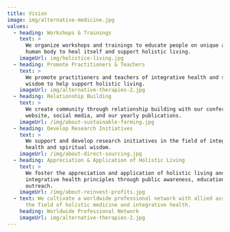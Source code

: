 ```yaml
---
title: Vision
image: img/alternative-medicine.jpg
values:
  - heading: Workshops & Trainings
    text: >
      We organize workshops and trainings to educate people on unique ability of
      human body to heal itself and support holistic living. 
    imageUrl: img/holistice-living.jpg
  - heading: Promote Practitioners & Teachers
    text: >
      We promote practitioners and teachers of integrative health and spiritual
      wisdom to help support holistic living.
    imageUrl: img/alternative-therapies-2.jpg
  - heading: Relationship Building
    text: >
      We create community through relationship building with our conferences,
      website, social media, and our yearly publications.
    imageUrl: /img/about-sustainable-farming.jpg
  - heading: Develop Research Initiatives
    text: >
      We support and develop research initiatives in the field of integrative
      health and spiritual wisdom.
    imageUrl: /img/about-direct-sourcing.jpg
  - heading: Appreciation & Application of Holistic Living
    text: >
      We foster the appreciation and application of holistic living and
      integrative health principles through public awareness, education, and
      outreach.
    imageUrl: /img/about-reinvest-profits.jpg
  - text: We cultivate a worldwide professional network with allied associations in
      the field of holistic medicine and integrative health.
    heading: Worldwide Professional Network
    imageUrl: img/alternative-therapies-2.jpg
---
```

